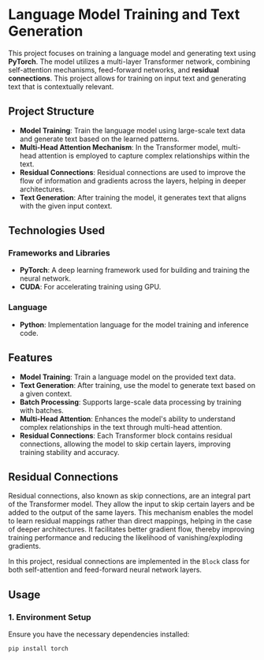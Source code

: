 # Language Model Training and Text Generation

This project focuses on training a language model and generating text using **PyTorch**. The model utilizes a multi-layer Transformer network, combining self-attention mechanisms, feed-forward networks, and **residual connections**. This project allows for training on input text and generating text that is contextually relevant.

## Project Structure

- **Model Training**: Train the language model using large-scale text data and generate text based on the learned patterns.
- **Multi-Head Attention Mechanism**: In the Transformer model, multi-head attention is employed to capture complex relationships within the text.
- **Residual Connections**: Residual connections are used to improve the flow of information and gradients across the layers, helping in deeper architectures.
- **Text Generation**: After training the model, it generates text that aligns with the given input context.

## Technologies Used

### Frameworks and Libraries
- **PyTorch**: A deep learning framework used for building and training the neural network.
- **CUDA**: For accelerating training using GPU.

### Language
- **Python**: Implementation language for the model training and inference code.

## Features

- **Model Training**: Train a language model on the provided text data.
- **Text Generation**: After training, use the model to generate text based on a given context.
- **Batch Processing**: Supports large-scale data processing by training with batches.
- **Multi-Head Attention**: Enhances the model's ability to understand complex relationships in the text through multi-head attention.
- **Residual Connections**: Each Transformer block contains residual connections, allowing the model to skip certain layers, improving training stability and accuracy.

## Residual Connections

Residual connections, also known as skip connections, are an integral part of the Transformer model. They allow the input to skip certain layers and be added to the output of the same layers. This mechanism enables the model to learn residual mappings rather than direct mappings, helping in the case of deeper architectures. It facilitates better gradient flow, thereby improving training performance and reducing the likelihood of vanishing/exploding gradients.

In this project, residual connections are implemented in the `Block` class for both self-attention and feed-forward neural network layers.

## Usage

### 1. Environment Setup

Ensure you have the necessary dependencies installed:

```bash
pip install torch
